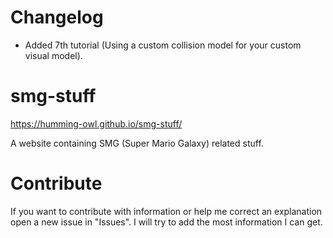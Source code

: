 # Changelog

- Added 7th tutorial (Using a custom collision model for your custom visual model).

# smg-stuff
https://humming-owl.github.io/smg-stuff/ 

A website containing SMG (Super Mario Galaxy) related stuff.

# Contribute
If you want to contribute with information or help me correct an explanation open a new issue in "Issues". I will try to add the most information I can get.
